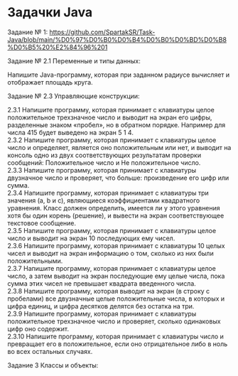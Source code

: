 # Задачки Java

Задание № 1: 
https://github.com/SpartakSR/Task-Java/blob/main/%D0%97%D0%B0%D0%B4%D0%B0%D0%BD%D0%B8%D0%B5%20%E2%84%96%201

Задание № 2.1 Переменные и типы данных:

Напишите Java-программу, которая при заданном радиусе вычисляет и отображает площадь круга.

Задание № 2.3 Управляющие конструкции:

2.3.1 Напишите программу, которая принимает с клавиатуры целое положительное трехзначное число и выводит на экран его цифры, разделенные знаком «пробел», но в обратном порядке. Например для числа 415 будет выведено на экран 5 1 4.  
2.3.2 Напишите программу, которая принимает с клавиатуры целое число и определяет, является оно положительным или нет, и выводит на консоль одно из двух соответствующих результатам проверки сообщений: Положительное число и Не положительное число.  
2.3.3 Напишите программу, которая принимает с клавиатуры двузначное число и проверяет, что больше: произведение его цифр или сумма.  
2.3.4 Напишите программу, которая принимает с клавиатуры три значения (а, b и с), являющиеся коэффициентами квадратного уравнения. Класс должен определить, имеется ли у этого уравнения хотя бы один корень (решение), и вывести на экран соответствующее текстовое сообщение.  
2.3.5 Напишите программу, которая принимает с клавиатуры целое число и выводит на экран 10 последующих ему чисел.  
2.3.6 Напишите программу, которая принимает с клавиатуры 10 целых чисел и выводит на экран информацию о том, сколько из них были положительными.    
2.3.7 Напишите программу, которая принимает с клавиатуры целое число, а затем выводит на экран последующие ему целые числа, пока сумма этих чисел не превышает квадрата введенного числа.  
2.3.8 Напишите программу, которая выводит на экран (в строку с пробелами) все двузначные целые положительные числа, в которых и цифра единиц, и цифра десятков делятся без остатка на три.    
2.3.9 Напишите программу, которая принимает с клавиатуры положительное трехзначное число и проверяет, сколько одинаковых цифр оно содержит.  
2.3.10 Напишите программу, которая принимает с клавиатуры число и превращает его в положительное, если оно отрицательное либо в ноль во всех остальных случаях. 

Задание 3 Классы и объекты:
